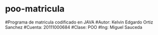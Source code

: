 # poo-matricula
#Programa de matricula codificado en JAVA
#Autor: Kelvin Edgardo Ortiz Sanchez
#Cuenta: 20111000684
#Clase: POO
#Ing: Miguel Sauceda
